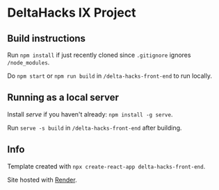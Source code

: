 # DeltaHacks IX Project

## Build instructions

Run `npm install` if just recently cloned since `.gitignore` ignores `/node_modules`.

Do `npm start` or `npm run build` in `/delta-hacks-front-end` to run locally.

## Running as a local server

Install *serve* if you haven't already: `npm install -g serve`.

Run `serve -s build` in `/delta-hacks-front-end` after building.

## Info

Template created with `npx create-react-app delta-hacks-front-end`.

Site hosted with [Render](https://www.render.com).